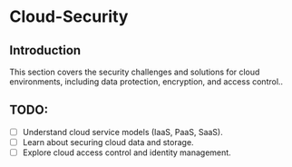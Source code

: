 # Cloud-Security

## Introduction
This section covers the security challenges and solutions for cloud environments, including data protection, encryption, and access control..

## TODO:
- [ ] Understand cloud service models (IaaS, PaaS, SaaS).
- [ ] Learn about securing cloud data and storage.
- [ ] Explore cloud access control and identity management.

